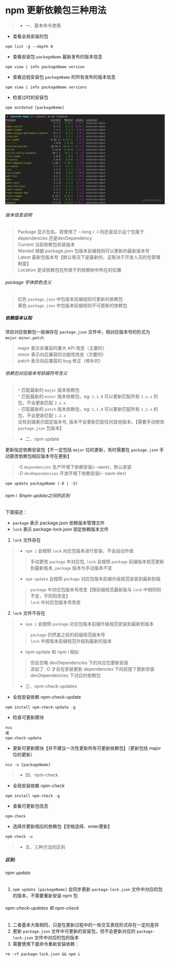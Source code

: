 # npm 更新依赖包三种用法

> + 一、基本命令使用

* 查看全局安装的包
````
npm list -g --depth 0
````

* 查看安装包 `packageName` 最新发布的版本信息
````
npm view | info packageName version
````

* 查看远程安装包 `packageName` 的所有发布的版本信息
````
npm view | info packageName versions
````

* 检查过时的安装包
````
npm outdated [packageName]
````
![img](./6d73a3e099ea4b10a925c0721fd20f17_tplv-k3u1fbpfcp-watermark.awebp)


###### 版本信息说明
> Package 显示包名。若使用了 --long / -l 则还是显示这个包属于 dependencies 还是devDependency  
> Current  当前依赖包安装版本  
> Wanted 根据 package.json 包版本前缀规则可以更新的最新版本号  
> Latest 最新包版本号【默认情况下是最新的，这取决于开发人员的包管理制度】  
> Location 是该依赖包在所居于的依赖树中所在的位置  



###### package 字体颜色含义
> 红色 `package.json` 中包版本前缀规则可更新的依赖包  
> 黄色 `package.json` 中包版本前缀规则不可更新的依赖包   


##### 依赖版本认知
项目对应依赖包一般保存在 `package.json` 文件中，相对应版本号的形式为`mojor.minor.patch`
> major 表示非兼容的重大 API 改变（主要的）  
> minor 表示向后兼容的功能性改变（次要的）  
> patch 表示向后兼容的 bug 修正（修补的）  


###### 依赖包对应版本号前缀符号含义


> `*` 匹配最新的 `major` 版本依赖包<br/>
> `^` 匹配最新的 `minor` 版本依赖包，eg: `1.1.0` 可以更新匹配所有 `1.x.x` 的包，不会更新匹配  `2.x.x`   <br/>
> `~` 匹配最新的 `patch` 版本依赖包，eg: `1.1.0` 可以更新匹配所有 `1.1.x` 的包，不会更新匹配  `1.2.x`   <br/>
> 没有前缀表示固定版本号, 版本不会更新匹配任何其他版本。【需要手动修改 `package.json` 包版本】   <br/>


> + 二、npm update

更新指定依赖安装包【不一定包括 `major` 位的更新，有时需要在 `package.json` 手动更改依赖包相应版本号在更新】
> -S `dependencies` 生产环境下依赖安装(--save)，默认安装  
> -D `devDependencies` 开发环境下依赖安装(--save-dev)  
````
npm update packageName (-D | -S)
````


###### npm i 与npm update之间的区别
下面描述：
* `package` 表示 package.json 依赖版本管理文件
* `lock` 表示 package-lock.json 锁定依赖版本文件


1. `lock` 文件存在
> * `npm i` 会按照 `lock` 对应包版本进行安装，不会自动升级  
> > 手动更改 `package` 中对应包, `lock` 会按照 `package` 前缀版本规范更新到最新版本, `package` 版本为手动版本不变    
> * `npm update` 会按照 `package` 对应包版本前缀升级规范安装到最新到版  
> > `package` 中对应包版本号改变【按前缀规范最新版与 `lock` 中相同则不变，不同则改变】  
> > `lock` 中对应包版本号改变  


2. `lock` 文件不存在

> * `npm i` 会按照 `package` 对应包版本前缀升级规范安装到最新到版本  
> > `package` 仍然是之前的前缀规范版本号    
> > `lock` 中按版本前缀规范升级到最新的版本  
> * npm update 和 npm i 相似   
> > 但会忽略 devDependencies 下的对应包更新安装     
> > 添加了 -D 才会在安装更新 dependencies 下的前提下更新安装 devDependencies 下对应的依赖包  



> + 三、npm-check-updates

* 全局安装依赖 npm-check-update
````
npm install npm-check-update -g
````

* 检查可更新模块
````
ncu
或
npm-check-update
````

* 更新可更新模块【并不建议一次性更新所有可更新依赖包】（更新包括 major 位的更新）
````
ncu -u [packageName]
````


> + 四、npm-check

* 全局安装依赖  npm-check
````
npm install npm-check -g
````

* 查看可更新包信息
````
npm-check
````

* 选择并更新相应的依赖包【空格选择、enter更新】
````javascript
npm-check -u
````

> + 五、三种方法的区别
##### 区别:

###### npm update
1. `npm update [packageName]` 会同步更新 `package-lock.json` 文件中对应的包的版本，不需要重新安装 npm 包

###### npm-check-updates 和 npm-check
1. 二者基本大致相同，只是在更新过程中的一些交互表现形式存在一定的差异
2. 更新 `package.json` 文件中可更新的安装包，但不会更新对应的 `package-lock.json` 文件中对应的包的版本
3. 需要使用下面命令重新安装依赖：
````
rm -rf package-lock.json && npm i
````

